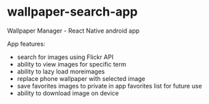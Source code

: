 # wallpaper-search-app
Wallpaper Manager - React Native android app

App features:
+ search for images using Flickr API
+ ability to view images for specific term
+ ability to lazy load moreimages
+ replace phone wallpaper with selected image
+ save favorites images to private in app favorites list for future use
+ ability to download image on device
